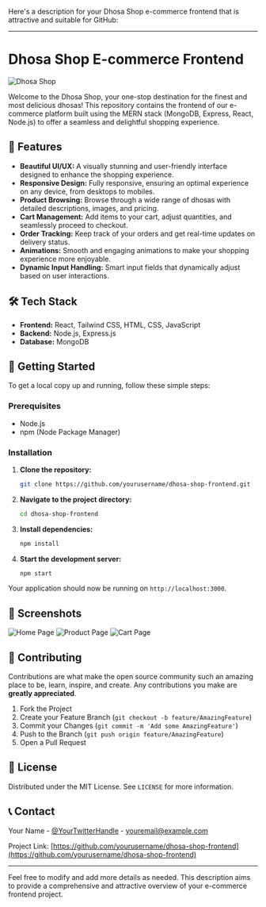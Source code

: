 Here's a description for your Dhosa Shop e-commerce frontend that is attractive and suitable for GitHub:

---

# Dhosa Shop E-commerce Frontend

![Dhosa Shop](https://via.placeholder.com/1200x300) <!-- Add a relevant banner image -->

Welcome to the Dhosa Shop, your one-stop destination for the finest and most delicious dhosas! This repository contains the frontend of our e-commerce platform built using the MERN stack (MongoDB, Express, React, Node.js) to offer a seamless and delightful shopping experience.

## 🌟 Features

- **Beautiful UI/UX:** A visually stunning and user-friendly interface designed to enhance the shopping experience.
- **Responsive Design:** Fully responsive, ensuring an optimal experience on any device, from desktops to mobiles.
- **Product Browsing:** Browse through a wide range of dhosas with detailed descriptions, images, and pricing.
- **Cart Management:** Add items to your cart, adjust quantities, and seamlessly proceed to checkout.
- **Order Tracking:** Keep track of your orders and get real-time updates on delivery status.
- **Animations:** Smooth and engaging animations to make your shopping experience more enjoyable.
- **Dynamic Input Handling:** Smart input fields that dynamically adjust based on user interactions.

## 🛠️ Tech Stack

- **Frontend:** React, Tailwind CSS, HTML, CSS, JavaScript
- **Backend:** Node.js, Express.js
- **Database:** MongoDB

## 🚀 Getting Started

To get a local copy up and running, follow these simple steps:

### Prerequisites

- Node.js
- npm (Node Package Manager)

### Installation

1. **Clone the repository:**

    ```bash
    git clone https://github.com/yourusername/dhosa-shop-frontend.git
    ```

2. **Navigate to the project directory:**

    ```bash
    cd dhosa-shop-frontend
    ```

3. **Install dependencies:**

    ```bash
    npm install
    ```

4. **Start the development server:**

    ```bash
    npm start
    ```

Your application should now be running on `http://localhost:3000`.

## 📸 Screenshots

![Home Page](https://via.placeholder.com/600x400) <!-- Add relevant screenshots -->
![Product Page](https://via.placeholder.com/600x400)
![Cart Page](https://via.placeholder.com/600x400)

## 🤝 Contributing

Contributions are what make the open source community such an amazing place to be, learn, inspire, and create. Any contributions you make are **greatly appreciated**.

1. Fork the Project
2. Create your Feature Branch (`git checkout -b feature/AmazingFeature`)
3. Commit your Changes (`git commit -m 'Add some AmazingFeature'`)
4. Push to the Branch (`git push origin feature/AmazingFeature`)
5. Open a Pull Request

## 📄 License

Distributed under the MIT License. See `LICENSE` for more information.

## 📞 Contact

Your Name - [@YourTwitterHandle](https://twitter.com/yourtwitterhandle) - youremail@example.com

Project Link: [https://github.com/yourusername/dhosa-shop-frontend](https://github.com/yourusername/dhosa-shop-frontend)

---

Feel free to modify and add more details as needed. This description aims to provide a comprehensive and attractive overview of your e-commerce frontend project.